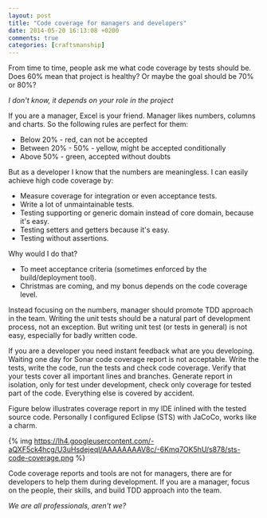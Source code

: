 ```yaml
---
layout: post
title: "Code coverage for managers and developers"
date: 2014-05-20 16:13:08 +0200
comments: true
categories: [craftsmanship]
---
```


From time to time, people ask me what code coverage by tests should be. Does 60% mean that project is healthy? Or maybe the goal should be 70% or 80%?

_I don't know, it depends on your role in the project_

If you are a manager, Excel is your friend. Manager likes numbers, columns and charts. So the following rules are perfect for them:

* Below 20% - red, can not be accepted
* Between 20% - 50% - yellow, might be accepted conditionally
* Above 50% - green, accepted without doubts

But as a developer I know that the numbers are meaningless. I can easily achieve high code coverage by:

* Measure coverage for integration or even acceptance tests.
* Write a lot of unmaintainable tests.
* Testing supporting or generic domain instead of core domain, because it's easy.
* Testing setters and getters because it's easy.
* Testing without assertions.

Why would I do that?

* To meet acceptance criteria (sometimes enforced by the build/deployment tool).
* Christmas are coming, and my bonus depends on the code coverage level.

Instead focusing on the numbers, manager should promote TDD approach in the team.
Writing the unit tests should be a natural part of development process, not an exception.
But writing unit test (or tests in general) is not easy, especially for badly written code.

If you are a developer you need instant feedback what are you developing.
Waiting one day for Sonar code coverage report is not acceptable.
Write the tests, write the code, run the tests and check code coverage.
Verify that your tests cover all important lines and branches.
Generate report in isolation, only for test under development, check only coverage for tested part of the code.
Everything else is covered by accident.

Figure below illustrates coverage report in my IDE inlined with the tested source code.
Personally I configured Eclipse (STS) with JaCoCo, works like a charm.

{% img https://lh4.googleusercontent.com/-aQXF5ck4hcg/U3uHsdejeqI/AAAAAAAAV8c/-6Kmq7OK5hU/s878/sts-code-coverage.png %}

Code coverage reports and tools are not for managers, there are for developers to help them during development.
If you are a manager, focus on the people, their skills, and build TDD approach into the team.

_We are all professionals, aren't we?_
